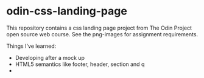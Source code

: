 # odin-css-landing-page

This repository contains a css landing page project from The Odin Project open source web course. See the png-images for assignment requirements.

Things I've learned:
- Developing after a mock up
- HTML5 semantics like footer, header, section and q
- 
